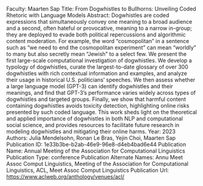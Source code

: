 Faculty: Maarten Sap
Title: From Dogwhistles to Bullhorns: Unveiling Coded Rhetoric with Language Models
Abstract: Dogwhistles are coded expressions that simultaneously convey one meaning to a broad audience and a second, often hateful or provocative, meaning to a narrow in-group; they are deployed to evade both political repercussions and algorithmic content moderation. For example, the word “cosmopolitan” in a sentence such as “we need to end the cosmopolitan experiment” can mean “worldly” to many but also secretly mean “Jewish” to a select few. We present the first large-scale computational investigation of dogwhistles. We develop a typology of dogwhistles, curate the largest-to-date glossary of over 300 dogwhistles with rich contextual information and examples, and analyze their usage in historical U.S. politicians’ speeches. We then assess whether a large language model (GPT-3) can identify dogwhistles and their meanings, and find that GPT-3’s performance varies widely across types of dogwhistles and targeted groups. Finally, we show that harmful content containing dogwhistles avoids toxicity detection, highlighting online risks presented by such coded language. This work sheds light on the theoretical and applied importance of dogwhistles in both NLP and computational social science, and provides resources to facilitate future research in modeling dogwhistles and mitigating their online harms.
Year: 2023
Authors: Julia Mendelsohn, Ronan Le Bras, Yejin Choi, Maarten Sap
Publication ID: 1e33b3be-b2ab-46e9-96e8-d4eb4bad6e44
Publication Name: Annual Meeting of the Association for Computational Linguistics
Publication Type: conference
Publication Alternate Names: Annu Meet Assoc Comput Linguistics, Meeting of the Association for Computational Linguistics, ACL, Meet Assoc Comput Linguistics
Publication Url: https://www.aclweb.org/anthology/venues/acl/
